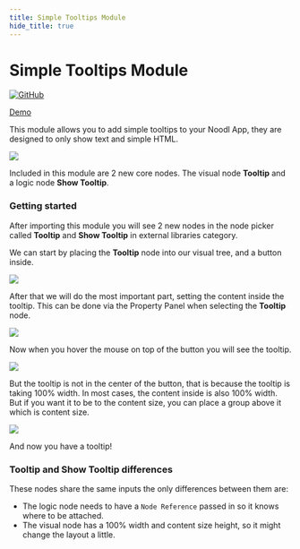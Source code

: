 ```yaml
---
title: Simple Tooltips Module
hide_title: true
---
```


# Simple Tooltips Module

[![GitHub](https://img.shields.io/static/v1?style=plastic&logo=github&label=GitHub&message=Source%20Code)](https://github.com/noodlapp/modules/tree/main/modules/simple-tooltips)

[Demo](https://simple-tooltips-module.sandbox.noodl.app/)

This module allows you to add simple tooltips to your Noodl App, they are designed to only show text and simple HTML.

<div className="ndl-image-with-background l">

![](library/modules/simple-tooltips/preview.png)

</div>

Included in this module are 2 new core nodes.
The visual node **Tooltip** and a logic node **Show Tooltip**.

### Getting started

After importing this module you will see 2 new nodes in the node picker called **Tooltip** and **Show Tooltip** in external libraries category.

We can start by placing the **Tooltip** node into our visual tree, and a button inside.

<div className="ndl-image-with-background l">

![](library/modules/simple-tooltips/tooltip-setup-1.png)

</div>

After that we will do the most important part, setting the content inside the tooltip. This can be done via the Property Panel when selecting the **Tooltip** node.

<div className="ndl-image-with-background l">

![](library/modules/simple-tooltips/property-panel-1.png)

</div>

Now when you hover the mouse on top of the button you will see the tooltip.

<div className="ndl-image-with-background l">

![](library/modules/simple-tooltips/tooltip-setup-2.png)

</div>

But the tooltip is not in the center of the button, that is because the tooltip is taking 100% width. In most cases, the content inside is also 100% width. But if you want it to be to the content size, you can place a group above it which is content size.

<div className="ndl-image-with-background l">

![](library/modules/simple-tooltips/tooltip-setup-3.png)

</div>

And now you have a tooltip!

### Tooltip and Show Tooltip differences

These nodes share the same inputs the only differences between them are:
- The logic node needs to have a `Node Reference` passed in so it knows where to be attached.
- The visual node has a 100% width and content size height, so it might change the layout a little.
